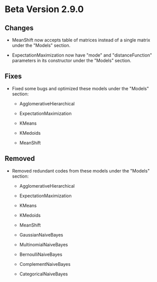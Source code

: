 # Beta Version 2.9.0

## Changes

* MeanShift now accepts table of matrices instead of a single matrix under the "Models" section.

* ExpectationMaximization now have "mode" and "distanceFunction" parameters in its constructor under the "Models" section.

## Fixes

* Fixed some bugs and optimized these models under the "Models" section:

  * AgglomerativeHierarchical
 
  * ExpectationMaximization

  * KMeans
 
  * KMedoids
 
  * MeanShift

## Removed

* Removed redundant codes from these models under the "Models" section:

  * AgglomerativeHierarchical

  * ExpectationMaximization

  * KMeans
 
  * KMedoids
 
  * MeanShift

  * GaussianNaiveBayes
 
  * MultinomialNaiveBayes
 
  * BernoulliNaiveBayes
 
  * ComplementNaiveBayes
 
  * CategoricalNaiveBayes
